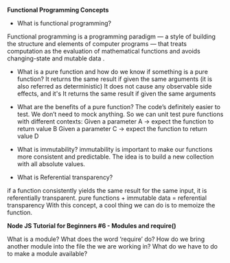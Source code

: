 **Functional Programming Concepts**
- What is functional programming?

Functional programming is a programming paradigm — a style of building the structure and elements of computer programs — that treats computation as the evaluation of mathematical functions and avoids changing-state and mutable data .

- What is a pure function and how do we know if something is a pure function?
It returns the same result if given the same arguments (it is also referred as deterministic)
It does not cause any observable side effects, and it's It returns the same result if given the same arguments

- What are the benefits of a pure function?
The code’s definitely easier to test. We don’t need to mock anything. So we can unit test pure functions with different contexts:
Given a parameter A → expect the function to return value B
Given a parameter C → expect the function to return value D

- What is immutability?
 immutability is important to make our functions more consistent and predictable. The idea is to build a new collection with all absolute values.
- What is Referential transparency?

 if a function consistently yields the same result for the same input, it is referentially transparent.
pure functions + immutable data = referential transparency
With this concept, a cool thing we can do is to memoize the function.


**Node JS Tutorial for Beginners #6 - Modules and require()**

What is a module?
What does the word ‘require’ do?
How do we bring another module into the file the we are working in?
What do we have to do to make a module available?